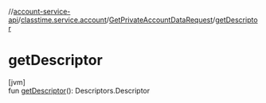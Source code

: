 //[account-service-api](../../../index.md)/[classtime.service.account](../index.md)/[GetPrivateAccountDataRequest](index.md)/[getDescriptor](get-descriptor.md)

# getDescriptor

[jvm]\
fun [getDescriptor](get-descriptor.md)(): Descriptors.Descriptor
